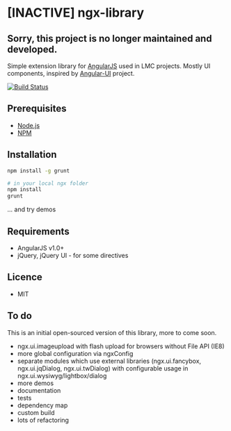 # [INACTIVE] ngx-library

## Sorry, this project is no longer maintained and developed.

Simple extension library for [AngularJS] used in LMC projects. Mostly UI components, inspired by [Angular-UI] project.

[![Build Status](https://secure.travis-ci.org/lmc-eu/ngx-library.png?branch=master)](http://travis-ci.org/lmc-eu/ngx-library)


## Prerequisites

- [Node.js]
- [NPM]


## Installation

````bash
npm install -g grunt

# in your local ngx folder
npm install
grunt
````

... and try demos


## Requirements

- AngularJS v1.0+
- jQuery, jQuery UI - for some directives

## Licence

- MIT

## To do

This is an initial open-sourced version of this library, more to come soon.

- ngx.ui.imageupload with flash upload for browsers without File API (IE8)
- more global configuration via ngxConfig
- separate modules which use external libraries (ngx.ui.fancybox, ngx.ui.jqDialog, ngx.ui.twDialog) with configurable usage in ngx.ui.wysiwyg/lightbox/dialog
- more demos
- documentation
- tests
- dependency map
- custom build
- lots of refactoring

[AngularJS]: http://angularjs.org/
[Angular-UI]: https://github.com/angular-ui/angular-ui
[Node.js]: http://nodejs.org/
[NPM]: http://npmjs.org/

